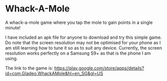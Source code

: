# Whack-A-Mole
 
A whack-a-mole game where you tap the mole to gain points in a single minute! 

I have included an apk file for anyone to download and try this simple game. Do note that the screen resolution may not be optimised for your phone as I am still learning how to tune it so as to suit any device. Currently, the screen resolution works perfectly on a Samsung S9+ as that is the phone I am using.  
  
The link to the game is: https://play.google.com/store/apps/details?id=com.Gladeo.WhackAMole&hl=en_SG&gl=US

